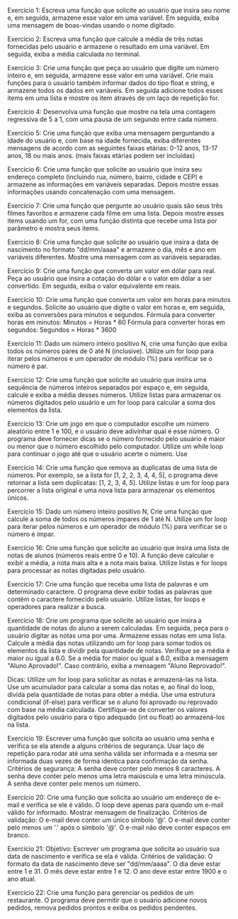 Exercício 1:
Escreva uma função que solicite ao usuário que insira seu nome e, em seguida,
armazene esse valor em uma variável. Em seguida, exiba uma mensagem de boas-vindas
usando o nome digitado.

Exercício 2:
Escreva uma função que calcule a média de três notas fornecidas pelo usuário e
armazene o resultado em uma variável. Em seguida, exiba a média calculada no terminal.

Exercício 3:
Crie uma função que peça ao usuário que digite um número inteiro e, em seguida,
armazene esse valor em uma variável. Crie mais funções para o usuário também informar 
dados do tipo float e string, e armazene todos os dados em variáveis. Em seguida
adicione todos esses items em uma lista e mostre os item através de um laço de repetição for. 

Exercício 4:
Desenvolva uma função que mostre na tela uma contagem regressiva de 5 a 1, com uma pausa de um segundo entre cada número.

Exercício 5:
Crie uma função que exiba uma mensagem perguntando a idade do usuário e, com base na idade fornecida,
exiba diferentes mensagens de acordo com as seguintes faixas etárias: 0-12 anos, 13-17 anos, 18 ou mais anos.
(mais faixas etárias podem ser incluídas)

Exercício 6:
Crie uma função que solicite ao usuário que insira seu endereço completo (incluindo rua, número, bairro, cidade e CEP) e armazene as informações em variáveis separadas. Depois mostre essas informações usando concatenação com uma mensagem.

Exercício 7:
Crie uma função que pergunte ao usuário quais são seus três filmes favoritos e armazene cada filme em uma lista.
Depois mostre esses items usando um for, com uma função distinta que recebe uma lista por parâmetro e mostra seus items. 

Exercício 8:
Crie uma função que solicite ao usuário que insira a data de nascimento no formato "dd/mm/aaaa" e armazene o dia,
mês e ano em variáveis diferentes. Mostre uma mensagem com as variáveis separadas.

Exercício 9:
Crie uma função que converta um valor em dólar para real. Peça ao usuário que insira a cotação do dólar e o valor em dólar a ser convertido. Em seguida, exiba o valor equivalente em reais.

Exercício 10:
Crie uma função que converta um valor em horas para minutos e segundos. Solicite ao usuário que digite o valor em horas e, em seguida, exiba as conversões para minutos e segundos.
Fórmula para converter horas em minutos: Minutos = Horas * 60
Fórmula para converter horas em segundos: Segundos = Horas * 3600

Exercício 11:
Dado um número inteiro positivo N, crie uma função que exiba todos os números pares de 0 até N (inclusive).
Utilize um for loop para iterar pelos números e um operador de módulo (%) para verificar se o número é par.

Exercício 12:
Crie uma função que solicite ao usuário que insira uma sequência de números inteiros separados por espaço e,
em seguida, calcule e exiba a média desses números. Utilize listas para armazenar os números digitados pelo usuário
e um for loop para calcular a soma dos elementos da lista.

Exercício 13:
Crie um jogo em que o computador escolhe um número aleatório entre 1 e 100, e o usuário deve adivinhar qual é esse número.
O programa deve fornecer dicas se o número fornecido pelo usuário é maior ou menor que o número escolhido pelo computador.
Utilize um while loop para continuar o jogo até que o usuário acerte o número. Use

Exercício 14:
Crie uma função que remova as duplicatas de uma lista de números. Por exemplo, se a lista for [1, 2, 2, 3, 4, 4, 5],
o programa deve retornar a lista sem duplicatas: [1, 2, 3, 4, 5]. Utilize listas e um for loop para percorrer a lista 
original e uma nova lista para armazenar os elementos únicos.

Exercício 15:
Dado um número inteiro positivo N, Crie uma função que calcule a soma de todos os números ímpares de 1 até N.
Utilize um for loop para iterar pelos números e um operador de módulo (%) para verificar se o número é ímpar.

Exercício 16:
Crie uma função que solicite ao usuário que insira uma lista de notas de alunos (números reais entre 0 e 10).
A função deve calcular e exibir a média, a nota mais alta e a nota mais baixa. Utilize listas e for loops para
processar as notas digitadas pelo usuário.

Exercício 17:
Crie uma função que receba uma lista de palavras e um determinado caractere. O programa deve exibir todas as
palavras que contêm o caractere	fornecido pelo usuário. Utilize listas, for loops e operadores para realizar a busca.

Exercício 18:
Crie um programa que solicite ao usuário que insira a quantidade de notas do aluno a serem calculadas.
Em seguida, peça para o usuário digitar as notas uma por uma. Armazene essas notas em uma lista.
Calcule a média das notas utilizando um for loop para somar todos os elementos da lista e dividir pela quantidade de notas.
Verifique se a média é maior ou igual a 6.0. Se a média for maior ou igual a 6.0, exiba a mensagem "Aluno Aprovado!".
Caso contrário, exiba a mensagem "Aluno Reprovado!".

Dicas:
Utilize um for loop para solicitar as notas e armazená-las na lista.
Use um acumulador para calcular a soma das notas e, ao final do loop, divida pela quantidade de notas para obter a média.
Use uma estrutura condicional (if-else) para verificar se o aluno foi aprovado ou reprovado com base na média calculada.
Certifique-se de converter os valores digitados pelo usuário para o tipo adequado (int ou float) ao armazená-los na lista.

Exercício 19:
Escrever uma função que solicita ao usuário uma senha e verifica se ela atende a alguns critérios de segurança.
Usar laço de repetição para rodar até uma senha válida ser informada e a mesma ser informada duas vezes de
forma identica para confirmação da senha.
Critérios de segurança:
A senha deve conter pelo menos 8 caracteres.
A senha deve conter pelo menos uma letra maiúscula e uma letra minúscula.
A senha deve conter pelo menos um número.

Exercício 20:
Crie uma função que solicita ao usuário um endereço de e-mail e verifica se ele é válido.
O loop deve apenas para quando um e-mail válido for informado. Mostrar mensagem de finalização.
Critérios de validação:
O e-mail deve conter um único símbolo '@'.
O e-mail deve conter pelo menos um '.' após o símbolo '@'.
O e-mail não deve conter espaços em branco.

Exercício 21:
Objetivo: Escrever um programa que solicita ao usuário sua data de nascimento e verifica se ela é válida.
Critérios de validação:
O formato da data de nascimento deve ser "dd/mm/aaaa".
O dia deve estar entre 1 e 31.
O mês deve estar entre 1 e 12.
O ano deve estar entre 1900 e o ano atual.

Exercício 22:
Crie uma função para gerenciar os pedidos de um restaurante.
O programa deve permitir que o usuário adicione novos pedidos, remova pedidos prontos e exiba os pedidos pendentes.